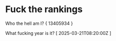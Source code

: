 # Fuck the rankings

Who the hell am I?
{ 13405934 }

What fucking year is it?
[ 2025-03-21T08:20:00Z ]
